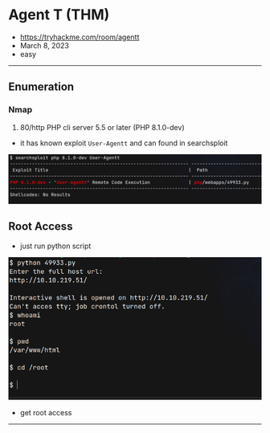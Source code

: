 # Agent T (THM)

- https://tryhackme.com/room/agentt
- March 8, 2023
- easy

---

## Enumeration

### Nmap

1. 80/http PHP cli server 5.5 or later (PHP 8.1.0-dev)

- it has known exploit `User-Agentt` and can found in searchsploit

![](images/2023-03-08-02-40-54.png)

## Root Access

- just run python script

![](images/2023-03-08-02-37-53.png)

- get root access

---
